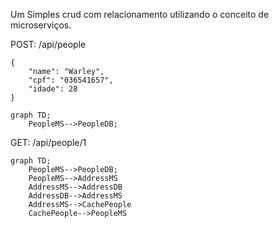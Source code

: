 Um Simples crud com relacionamento utilizando o conceito de microserviços.


POST: /api/people
```
{
    "name": "Warley",
    "cpf": "036541657",
    "idade": 28
}
```

```mermaid
graph TD;
    PeopleMS-->PeopleDB;
```

GET: /api/people/1

```mermaid
graph TD;
    PeopleMS-->PeopleDB;
    PeopleMS-->AddressMS
    AddressMS-->AddressDB
    AddressDB-->AddressMS
    AddressMS-->CachePeople
    CachePeople-->PeopleMS
```
